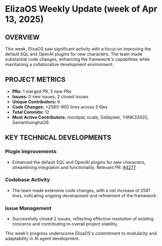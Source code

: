 # ElizaOS Weekly Update (week of Apr 13, 2025)

## OVERVIEW 
This week, ElizaOS saw significant activity with a focus on improving the default SQL and OpenAI plugins for new characters. The team made substantial code changes, enhancing the framework's capabilities while maintaining a collaborative development environment.

## PROJECT METRICS
- **PRs:** 1 merged PR, 5 new PRs
- **Issues:** 0 new issues, 2 closed issues
- **Unique Contributors:** 6
- **Code Changes:** +2581/-905 lines across 3 files
- **Total Commits:** 12
- **Most Active Contributors:** monilpat, ncale, 0xbbjoker, Y4NK33420, Samarthsinghal28

## KEY TECHNICAL DEVELOPMENTS

### Plugin Improvements
- Enhanced the default SQL and OpenAI plugins for new characters, streamlining integration and functionality. Relevant PR: [#4277](https://github.com/elizaos/eliza/pull/4277).

### Codebase Activity
- The team made extensive code changes, with a net increase of 2581 lines, indicating ongoing development and refinement of the framework. 

### Issue Management
- Successfully closed 2 issues, reflecting effective resolution of existing concerns and contributing to overall project stability. 

This week’s progress underscores ElizaOS's commitment to modularity and adaptability in AI agent development.